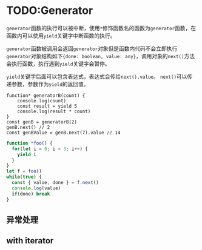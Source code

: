 # TODO:Generator

`generator`函数的执行可以被中断，使用`*`修饰函数名的函数为`generator`函数，在函数内可以使用`yield`关键字中断函数的执行。

`generator`函数被调用会返回`generator`对象但是函数内代码不会立即执行
`generator`对象结构如下`{done: boolean, value: any}`，调用对象的`next()`方法会执行函数，执行遇到`yield`关键字会暂停。

`yield`关键字后面可以包含表达式，表达式会传给`next().value`。
`next()`可以传递参数，参数作为`yield`的返回值。

```JS
function* generatorB(count) {
    console.log(count)
    const result = yield 5
    console.log(result * count)
}
const genB = generatorB(2)
genB.next() // 2
const genBValue = genB.next(7).value // 14
```

```JavaScript
function *foo() {
  for(let i = 0; i < 3; i++) {
    yield i
  }
}
let f = foo()
while(true) {
  const { value, done } = f.next()
  console.log(value)
  if(done) break
}
```

## 异常处理

## with iterator
